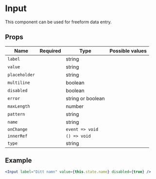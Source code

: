 # Input

This component can be used for freeform data entry.

## Props

| Name          | Required | Type              | Possible values                               |
|---------------|----------|-------------------|-----------------------------------------------|
| `label`       |          | string            |                                               |
| `value`       |          | string            |                                               |
| `placeholder` |          | string            |                                               |
| `multiline`   |          | boolean           |                                               |
| `disabled`    |          | boolean           |                                               |
| `error`       |          | string or boolean |                                               |
| `maxLength`   |          | number            |                                               |
| `pattern`     |          | string            |                                               |
| `name`        |          | string            |                                               |
| `onChange`    |          | `event => void`   |                                               |
| `innerRef`    |          | `() => void`      |                                               |
| `type`        |          | string            |                                               |

## Example

```jsx
<Input label="Ditt namn" value={this.state.name} disabled={true} />
```
